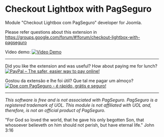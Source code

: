 
# Checkout Lightbox with PagSeguro

Module "Checkout Lightbox com PagSeguro" developer for Joomla.

Please refer questions about this extension in https://groups.google.com/forum/#!forum/checkout-lightbox-with-pagseguro

Video demo:
[![Video Demo](https://i.vimeocdn.com/video/649712481.webp?mw=960&mh=540)](https://player.vimeo.com/video/229407835)

***

Did you like the extension and was useful? How about paying me for lunch?
[![PayPal – The safer, easier way to pay online!](https://www.paypalobjects.com/en_US/GB/i/btn/btn_donateCC_LG.gif)](https://www.paypal.com/cgi-bin/webscr?cmd=_s-xclick&hosted_button_id=9EMLYYY3VQKVG)

Gostou da extensão e lhe foi útil? Que tal me pagar um almoço?
[![Doe com PagSeguro - é rápido, grátis e seguro!](https://stc.pagseguro.uol.com.br/public/img/botoes/doacoes/205x30-doar-azul.gif)](https://pag.ae/bmm4Bc5)

***

*This software is free and is not associated with PagSeguro. PagSeguro is a registered trademark of UOL. This module is not affiliated with UOL and, therefore, is not an official product of PagSeguro.*

"For God so loved the world, that he gave his only begotten Son, that whosoever believeth on him should not perish, but have eternal life." John 3:16